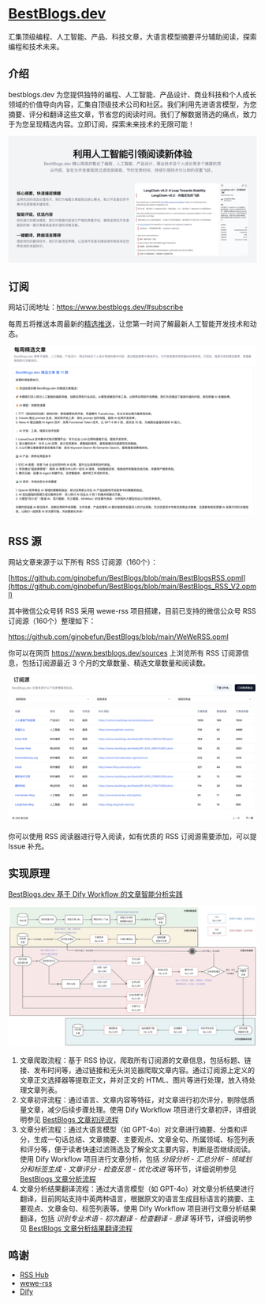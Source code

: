 # [BestBlogs.dev](https://bestblogs.dev)

汇集顶级编程、人工智能、产品、科技文章，大语言模型摘要评分辅助阅读，探索编程和技术未来。

## 介绍

bestblogs.dev 为您提供独特的编程、人工智能、产品设计、商业科技和个人成长领域的价值导向内容，汇集自顶级技术公司和社区。我们利用先进语言模型，为您摘要、评分和翻译这些文章，节省您的阅读时间。我们了解数据筛选的痛点，致力于为您呈现精选内容。立即订阅，探索未来技术的无限可能！

![主要特性](./images/main_page.png)

## 订阅

网站订阅地址：https://www.bestblogs.dev/#subscribe

每周五将推送本周最新的[精选推送](https://www.bestblogs.dev/newsletter)，让您第一时间了解最新人工智能开发技术和动态。

![精选推送](./images/newsletter_list.png)

## RSS 源

网站文章来源于以下所有 RSS 订阅源（160个）：

[https://github.com/ginobefun/BestBlogs/blob/main/BestBlogsRSS.opml](https://github.com/ginobefun/BestBlogs/blob/main/BestBlogs_RSS_V2.opml)

其中微信公众号转 RSS 采用 wewe-rss 项目搭建，目前已支持的微信公众号 RSS 订阅源（160个）整理如下：

https://github.com/ginobefun/BestBlogs/blob/main/WeWeRSS.opml

你可以在网页 https://www.bestblogs.dev/sources 上浏览所有 RSS 订阅源信息，包括订阅源最近 3 个月的文章数量、精选文章数量和阅读数。

![Sources Page](./images/source_page.png)

你可以使用 RSS 阅读器进行导入阅读，如有优质的 RSS 订阅源需要添加，可以提 Issue 补充。

## 实现原理

[BestBlogs.dev 基于 Dify Workflow 的文章智能分析实践](./flows/Dify/BestBlogs.dev%20基于%20Dify%20Workflow%20的文章智能分析实践.md)

![Main Flow](./flows/Dify/flowImages/bestblogs_main_flow.png)

1. 文章爬取流程：基于 RSS 协议，爬取所有订阅源的文章信息，包括标题、链接、发布时间等，通过链接和无头浏览器爬取文章内容。通过订阅源上定义的文章正文选择器等提取正文，并对正文的 HTML、图片等进行处理，放入待处理文章列表。
2. 文章初评流程：通过语言、文章内容等特征，对文章进行初次评分，剔除低质量文章，减少后续步骤处理。使用 Dify Workflow 项目进行文章初评，详细说明参见 [BestBlogs 文章初评流程](./flows/Dify/ArticleFIlterFlow.md)
3. 文章分析流程：通过大语言模型（如 GPT-4o）对文章进行摘要、分类和评分，生成一句话总结、文章摘要、主要观点、文章金句、所属领域、标签列表和评分等，便于读者快速过滤筛选及了解全文主要内容，判断是否继续阅读。使用 Dify Workflow 项目进行文章分析，包括 *分段分析 - 汇总分析 - 领域划分和标签生成 - 文章评分 - 检查反思 - 优化改进* 等环节，详细说明参见 [BestBlogs 文章分析流程](./flows/Dify/ArticleAnalysisFlow.md)
4. 文章分析结果翻译流程：通过大语言模型（如 GPT-4o）对文章分析结果进行翻译，目前网站支持中英两种语言，根据原文的语言生成目标语言的摘要、主要观点、文章金句、标签列表等。使用 Dify Workflow 项目进行文章分析结果翻译，包括 *识别专业术语 - 初次翻译 - 检查翻译 - 意译* 等环节，详细说明参见 [BestBlogs 文章分析结果翻译流程](./flows/Dify/ArticleAnalysisResultTranslateFlow.md)

## 鸣谢

- [RSS Hub](https://github.com/DIYgod/RSSHub)
- [wewe-rss](https://github.com/cooderl/wewe-rss)
- [Dify](https://github.com/langgenius/dify)
